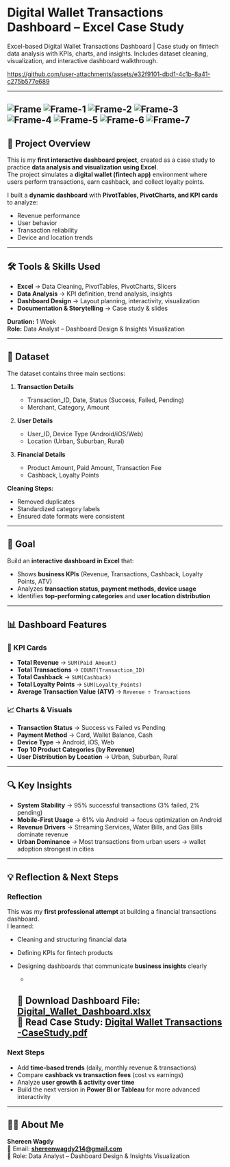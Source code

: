 
#  Digital Wallet Transactions Dashboard – Excel Case Study  
Excel-based Digital Wallet Transactions Dashboard | Case study on fintech data analysis with KPIs, charts, and insights. Includes dataset cleaning, visualization, and interactive dashboard walkthrough.


https://github.com/user-attachments/assets/e32f9101-dbd1-4c1b-8a41-c275b577e689

--- 
![Frame](https://github.com/user-attachments/assets/31063cb0-8f54-4591-8e9b-791c314a01ae)
![Frame-1](https://github.com/user-attachments/assets/46785696-3696-4759-9d22-232cfa61d0cb)
![Frame-2](https://github.com/user-attachments/assets/1fc5cec7-dc01-42b7-ae2c-debd942ff5f4)
![Frame-3](https://github.com/user-attachments/assets/72114242-112e-438f-9690-77e003f01b78)
![Frame-4](https://github.com/user-attachments/assets/155e5c81-06a0-44e8-b818-4394a3a16dc2)
![Frame-5](https://github.com/user-attachments/assets/a3f15ca7-d1f0-4518-aab5-0dd38a6aa052)
![Frame-6](https://github.com/user-attachments/assets/b762b9f8-f7bd-495b-9975-db7d63447f1f)
![Frame-7](https://github.com/user-attachments/assets/bac1adda-3a57-4060-aeca-b4267230de99)
--- 
## 📌 Project Overview  
This is my **first interactive dashboard project**, created as a case study to practice **data analysis and visualization using Excel**.  
The project simulates a **digital wallet (fintech app)** environment where users perform transactions, earn cashback, and collect loyalty points.  

I built a **dynamic dashboard** with **PivotTables, PivotCharts, and KPI cards** to analyze:  
- Revenue performance  
- User behavior  
- Transaction reliability  
- Device and location trends  

---

## 🛠️ Tools & Skills Used  
- **Excel** → Data Cleaning, PivotTables, PivotCharts, Slicers  
- **Data Analysis** → KPI definition, trend analysis, insights  
- **Dashboard Design** → Layout planning, interactivity, visualization  
- **Documentation & Storytelling** → Case study & slides  

**Duration:** 1 Week  
**Role:** Data Analyst – Dashboard Design & Insights Visualization  

---

## 📂 Dataset  
The dataset contains three main sections:  

1. **Transaction Details**  
   - Transaction_ID, Date, Status (Success, Failed, Pending)  
   - Merchant, Category, Amount  

2. **User Details**  
   - User_ID, Device Type (Android/iOS/Web)  
   - Location (Urban, Suburban, Rural)  

3. **Financial Details**  
   - Product Amount, Paid Amount, Transaction Fee  
   - Cashback, Loyalty Points  

**Cleaning Steps:**  
- Removed duplicates  
- Standardized category labels  
- Ensured date formats were consistent  

---

## 🎯 Goal  
Build an **interactive dashboard in Excel** that:  
- Shows **business KPIs** (Revenue, Transactions, Cashback, Loyalty Points, ATV)  
- Analyzes **transaction status, payment methods, device usage**  
- Identifies **top-performing categories** and **user location distribution**  

---

## 📊 Dashboard Features  

### 🔑 KPI Cards  
- **Total Revenue** → `SUM(Paid Amount)`  
- **Total Transactions** → `COUNT(Transaction_ID)`  
- **Total Cashback** → `SUM(Cashback)`  
- **Total Loyalty Points** → `SUM(Loyalty_Points)`  
- **Average Transaction Value (ATV)** → `Revenue ÷ Transactions`  

### 📈 Charts & Visuals  
- **Transaction Status** → Success vs Failed vs Pending  
- **Payment Method** → Card, Wallet Balance, Cash  
- **Device Type** → Android, iOS, Web  
- **Top 10 Product Categories (by Revenue)**  
- **User Distribution by Location** → Urban, Suburban, Rural  

---

## 🔍 Key Insights  
- **System Stability** → 95% successful transactions (3% failed, 2% pending)  
- **Mobile-First Usage** → 61% via Android → focus optimization on Android  
- **Revenue Drivers** → Streaming Services, Water Bills, and Gas Bills dominate revenue  
- **Urban Dominance** → Most transactions from urban users → wallet adoption strongest in cities


---

## 💡 Reflection & Next Steps  
### Reflection  
This was my **first professional attempt** at building a financial transactions dashboard.  
I learned:  
- Cleaning and structuring financial data  
- Defining KPIs for fintech products  
- Designing dashboards that communicate **business insights** clearly

  -
  📂 **Download Dashboard File:** [Digital_Wallet_Dashboard.xlsx](./dashboard/Digital_Wallet_Dashboard.xlsx)  
  📑 **Read Case Study:** [Digital Wallet Transactions -CaseStudy.pdf](https://github.com/user-attachments/files/22250589/Digital.Wallet.Transactions.-CaseStudy.pdf)
  -

### Next Steps  
- Add **time-based trends** (daily, monthly revenue & transactions)  
- Compare **cashback vs transaction fees** (cost vs earnings)  
- Analyze **user growth & activity over time**  
- Build the next version in **Power BI or Tableau** for more advanced interactivity  

---

## 🙋‍♀️ About Me  
**Shereen Wagdy**  
📩 Email: **shereenwagdy214@gmail.com**  
💼 Role: Data Analyst – Dashboard Design & Insights Visualization  
